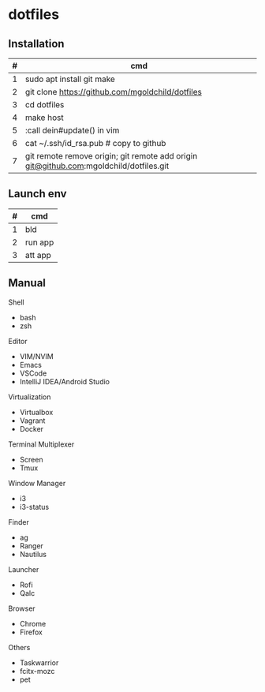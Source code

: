 # dotfiles  

## Installation

\# | cmd
---|---
1 | sudo apt install git make
2 | git clone https://github.com/mgoldchild/dotfiles
3 | cd dotfiles
4 | make host
5 | :call dein#update() in vim
6 | cat ~/.ssh/id_rsa.pub # copy to github
7 | git remote remove origin; git remote add origin git@github.com:mgoldchild/dotfiles.git

## Launch env

\# | cmd
---|---
1 | bld
2 | run app
3 | att app

## Manual

Shell
- bash
- zsh

Editor
- VIM/NVIM
- Emacs
- VSCode
- IntelliJ IDEA/Android Studio

Virtualization
- Virtualbox
- Vagrant
- Docker

Terminal Multiplexer
- Screen
- Tmux

Window Manager
- i3
- i3-status

Finder
- ag 
- Ranger
- Nautilus

Launcher
- Rofi
- Qalc

Browser
- Chrome
- Firefox

Others
- Taskwarrior
- fcitx-mozc
- pet
